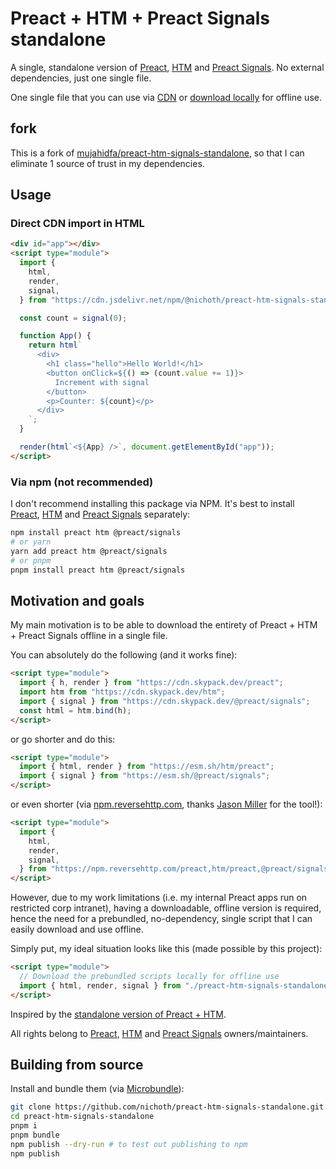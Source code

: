 # Preact + HTM + Preact Signals standalone
A single, standalone version of [Preact](https://github.com/preactjs/preact), [HTM](https://github.com/developit/htm) and [Preact Signals](https://github.com/preactjs/signals). No external dependencies, just one single file.

One single file that you can use via [CDN](https://cdn.jsdelivr.net/npm/@nichoth/preact-htm-signals-standalone/dist/standalone.js) or [download locally](https://github.com/nichoth/preact-htm-signals-standalone/blob/main/dist/standalone.js) for offline use.

## fork
This is a fork of [mujahidfa/preact-htm-signals-standalone](https://github.com/mujahidfa/preact-htm-signals-standalone), so that I can eliminate 1 source of trust in my dependencies.

## Usage

### Direct CDN import in HTML

```html
<div id="app"></div>
<script type="module">
  import {
    html,
    render,
    signal,
  } from "https://cdn.jsdelivr.net/npm/@nichoth/preact-htm-signals-standalone/dist/standalone.js";

  const count = signal(0);

  function App() {
    return html`
      <div>
        <h1 class="hello">Hello World!</h1>
        <button onClick=${() => (count.value += 1)}>
          Increment with signal
        </button>
        <p>Counter: ${count}</p>
      </div>
    `;
  }

  render(html`<${App} />`, document.getElementById("app"));
</script>
```

### Via npm (not recommended)

I don't recommend installing this package via NPM. It's best to install [Preact](https://github.com/preactjs/preact), [HTM](https://github.com/developit/htm) and [Preact Signals](https://github.com/preactjs/signals) separately:

```sh
npm install preact htm @preact/signals
# or yarn
yarn add preact htm @preact/signals
# or pnpm
pnpm install preact htm @preact/signals
```

## Motivation and goals

My main motivation is to be able to download the entirety of Preact + HTM + Preact Signals offline in a single file.

You can absolutely do the following (and it works fine):

```html
<script type="module">
  import { h, render } from "https://cdn.skypack.dev/preact";
  import htm from "https://cdn.skypack.dev/htm";
  import { signal } from "https://cdn.skypack.dev/@preact/signals";
  const html = htm.bind(h);
</script>
```

or go shorter and do this:

```html
<script type="module">
  import { html, render } from "https://esm.sh/htm/preact";
  import { signal } from "https://esm.sh/@preact/signals";
</script>
```

or even shorter (via [npm.reversehttp.com](https://npm.reversehttp.com/), thanks [Jason Miller](https://github.com/developit) for the tool!):

```html
<script type="module">
  import {
    html,
    render,
    signal,
  } from "https://npm.reversehttp.com/preact,htm/preact,@preact/signals";
</script>
```

However, due to my work limitations (i.e. my internal Preact apps run on restricted corp intranet), having a downloadable, offline version is required, hence the need for a prebundled, no-dependency, single script that I can easily download and use offline.

Simply put, my ideal situation looks like this (made possible by this project):

```html
<script type="module">
  // Download the prebundled scripts locally for offline use
  import { html, render, signal } from "./preact-htm-signals-standalone.js";
</script>
```

Inspired by the [standalone version of Preact + HTM](https://github.com/developit/htm#installation).

All rights belong to [Preact](https://github.com/preactjs/preact), [HTM](https://github.com/developit/htm) and [Preact Signals](https://github.com/preactjs/signals) owners/maintainers.

## Building from source

Install and bundle them (via [Microbundle](https://github.com/developit/microbundle)):

```sh
git clone https://github.com/nichoth/preact-htm-signals-standalone.git
cd preact-htm-signals-standalone
pnpm i
pnpm bundle
npm publish --dry-run # to test out publishing to npm
npm publish
```
